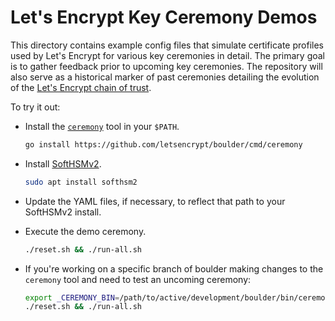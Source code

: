 # Let's Encrypt Key Ceremony Demos

This directory contains example config files that simulate certificate profiles
used by Let's Encrypt for various key ceremonies in detail. The primary goal is
to gather feedback prior to upcoming key ceremonies. The repository will also
serve as a historical marker of past ceremonies detailing the evolution of the
[Let's Encrypt chain of trust](https://letsencrypt.org/certificates/).

To try it out:

- Install the [`ceremony`](https://github.com/letsencrypt/boulder/blob/main/cmd/ceremony/README.md) tool in your `$PATH`.

  ```sh
  go install https://github.com/letsencrypt/boulder/cmd/ceremony
  ```

- Install [SoftHSMv2](https://github.com/opendnssec/SoftHSMv2).

  ```sh
  sudo apt install softhsm2
  ```

- Update the YAML files, if necessary, to reflect that path to your SoftHSMv2
  install.

- Execute the demo ceremony.
  ```sh
  ./reset.sh && ./run-all.sh
  ```

- If you're working on a specific branch of boulder making changes to the `ceremony` tool and need to test an uncoming ceremony:

  ```sh
  export _CEREMONY_BIN=/path/to/active/development/boulder/bin/ceremony
  ./reset.sh && ./run-all.sh
  ```

